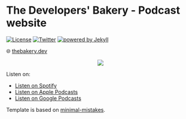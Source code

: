 # The Developers' Bakery - Podcast website

[![License](https://img.shields.io/badge/License-Apache%202.0-blue)](https://opensource.org/licenses/Apache-2.0) [![Twitter](https://img.shields.io/badge/Twitter-@cortinico-blue.svg?style=flat)](http://twitter.com/cortinico) [![powered by Jekyll](https://img.shields.io/badge/powered_by-Jekyll-red.svg)](https://jekyllrb.com/)

🌐 [thebakery.dev](https://thebakery.dev)

<p align="center">
    <img src="https://i.imgur.com/k7HDp50.png">
</p>

Listen on:
* <i class="fab fa-spotify"></i> [Listen on Spotify](https://open.spotify.com/show/4jV6Yoz7D38sZJlYMzJm3k?si=AL3ske_0R_CKlEScMhYhug)
* <i class="fas fa-podcast"></i> [Listen on Apple Podcasts](https://podcasts.apple.com/us/podcast/the-developers-bakery/id1542849034)
* <i class="fab fa-google-play"></i> [Listen on Google Podcasts](https://podcasts.google.com/feed/aHR0cHM6Ly90aGViYWtlcnkuZGV2L3BvZGNhc3QueG1s)

Template is based on [minimal-mistakes](https://github.com/mmistakes/minimal-mistakes/).